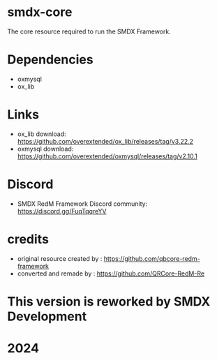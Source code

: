 # smdx-core
 The core resource required to run the SMDX Framework.

# Dependencies
- oxmysql
- ox_lib

# Links
- ox_lib download: https://github.com/overextended/ox_lib/releases/tag/v3.22.2
- oxmysql download: https://github.com/overextended/oxmysql/releases/tag/v2.10.1

# Discord
- SMDX RedM Framework Discord community: https://discord.gg/FuqTqqreYV

# credits
- original resource created by : https://github.com/qbcore-redm-framework
- converted and remade by : https://github.com/QRCore-RedM-Re

# This version is reworked by SMDX Development
# 2024